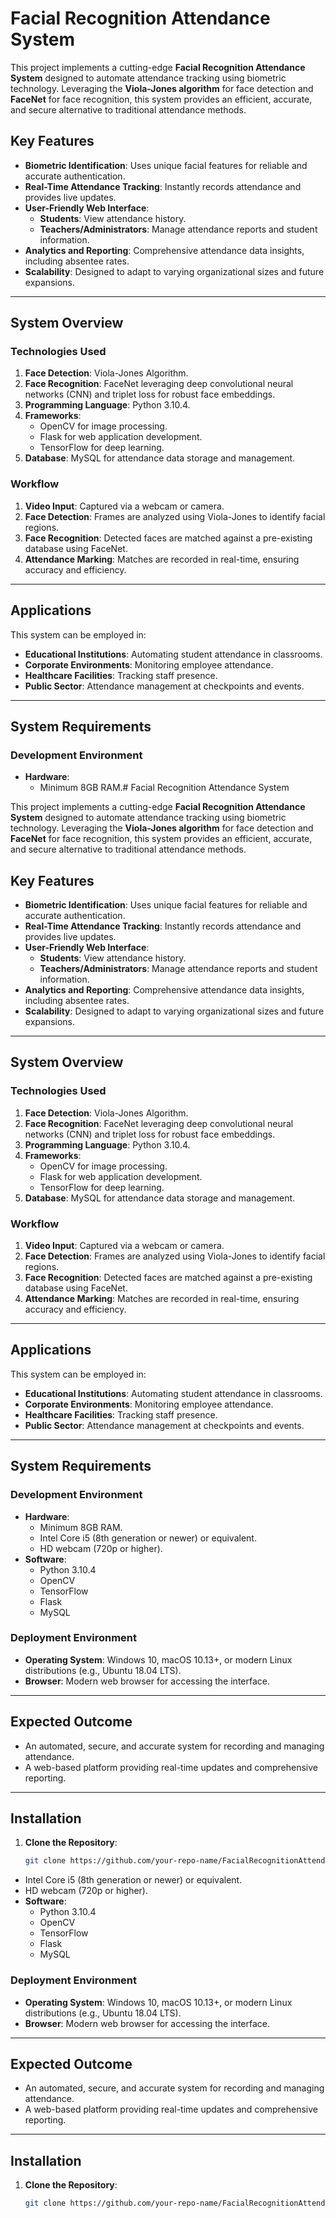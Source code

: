 # Facial Recognition Attendance System

This project implements a cutting-edge **Facial Recognition Attendance System** designed to automate attendance tracking using biometric technology. Leveraging the **Viola-Jones algorithm** for face detection and **FaceNet** for face recognition, this system provides an efficient, accurate, and secure alternative to traditional attendance methods.

## Key Features

- **Biometric Identification**: Uses unique facial features for reliable and accurate authentication.
- **Real-Time Attendance Tracking**: Instantly records attendance and provides live updates.
- **User-Friendly Web Interface**: 
  - **Students**: View attendance history.
  - **Teachers/Administrators**: Manage attendance reports and student information.
- **Analytics and Reporting**: Comprehensive attendance data insights, including absentee rates.
- **Scalability**: Designed to adapt to varying organizational sizes and future expansions.

---

## System Overview

### Technologies Used
1. **Face Detection**: Viola-Jones Algorithm.
2. **Face Recognition**: FaceNet leveraging deep convolutional neural networks (CNN) and triplet loss for robust face embeddings.
3. **Programming Language**: Python 3.10.4.
4. **Frameworks**: 
   - OpenCV for image processing.
   - Flask for web application development.
   - TensorFlow for deep learning.
5. **Database**: MySQL for attendance data storage and management.

### Workflow
1. **Video Input**: Captured via a webcam or camera.
2. **Face Detection**: Frames are analyzed using Viola-Jones to identify facial regions.
3. **Face Recognition**: Detected faces are matched against a pre-existing database using FaceNet.
4. **Attendance Marking**: Matches are recorded in real-time, ensuring accuracy and efficiency.

---

## Applications

This system can be employed in:
- **Educational Institutions**: Automating student attendance in classrooms.
- **Corporate Environments**: Monitoring employee attendance.
- **Healthcare Facilities**: Tracking staff presence.
- **Public Sector**: Attendance management at checkpoints and events.

---

## System Requirements

### Development Environment
- **Hardware**:
  - Minimum 8GB RAM.# Facial Recognition Attendance System

This project implements a cutting-edge **Facial Recognition Attendance System** designed to automate attendance tracking using biometric technology. Leveraging the **Viola-Jones algorithm** for face detection and **FaceNet** for face recognition, this system provides an efficient, accurate, and secure alternative to traditional attendance methods.

## Key Features

- **Biometric Identification**: Uses unique facial features for reliable and accurate authentication.
- **Real-Time Attendance Tracking**: Instantly records attendance and provides live updates.
- **User-Friendly Web Interface**: 
  - **Students**: View attendance history.
  - **Teachers/Administrators**: Manage attendance reports and student information.
- **Analytics and Reporting**: Comprehensive attendance data insights, including absentee rates.
- **Scalability**: Designed to adapt to varying organizational sizes and future expansions.

---

## System Overview

### Technologies Used
1. **Face Detection**: Viola-Jones Algorithm.
2. **Face Recognition**: FaceNet leveraging deep convolutional neural networks (CNN) and triplet loss for robust face embeddings.
3. **Programming Language**: Python 3.10.4.
4. **Frameworks**: 
   - OpenCV for image processing.
   - Flask for web application development.
   - TensorFlow for deep learning.
5. **Database**: MySQL for attendance data storage and management.

### Workflow
1. **Video Input**: Captured via a webcam or camera.
2. **Face Detection**: Frames are analyzed using Viola-Jones to identify facial regions.
3. **Face Recognition**: Detected faces are matched against a pre-existing database using FaceNet.
4. **Attendance Marking**: Matches are recorded in real-time, ensuring accuracy and efficiency.

---

## Applications

This system can be employed in:
- **Educational Institutions**: Automating student attendance in classrooms.
- **Corporate Environments**: Monitoring employee attendance.
- **Healthcare Facilities**: Tracking staff presence.
- **Public Sector**: Attendance management at checkpoints and events.

---

## System Requirements

### Development Environment
- **Hardware**:
  - Minimum 8GB RAM.
  - Intel Core i5 (8th generation or newer) or equivalent.
  - HD webcam (720p or higher).
- **Software**:
  - Python 3.10.4
  - OpenCV
  - TensorFlow
  - Flask
  - MySQL

### Deployment Environment
- **Operating System**: Windows 10, macOS 10.13+, or modern Linux distributions (e.g., Ubuntu 18.04 LTS).
- **Browser**: Modern web browser for accessing the interface.

---

## Expected Outcome

- An automated, secure, and accurate system for recording and managing attendance.
- A web-based platform providing real-time updates and comprehensive reporting.

---

## Installation

1. **Clone the Repository**:
   ```bash
   git clone https://github.com/your-repo-name/FacialRecognitionAttendance.git

  - Intel Core i5 (8th generation or newer) or equivalent.
  - HD webcam (720p or higher).
- **Software**:
  - Python 3.10.4
  - OpenCV
  - TensorFlow
  - Flask
  - MySQL

### Deployment Environment
- **Operating System**: Windows 10, macOS 10.13+, or modern Linux distributions (e.g., Ubuntu 18.04 LTS).
- **Browser**: Modern web browser for accessing the interface.

---

## Expected Outcome

- An automated, secure, and accurate system for recording and managing attendance.
- A web-based platform providing real-time updates and comprehensive reporting.

---

## Installation

1. **Clone the Repository**:
   ```bash
   git clone https://github.com/your-repo-name/FacialRecognitionAttendance.git
